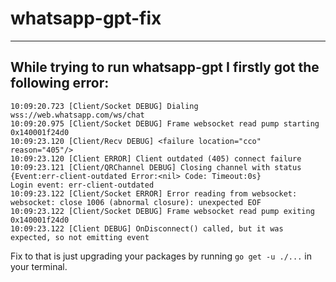 # whatsapp-gpt-fix
---
## While trying to run whatsapp-gpt I firstly got the following error:

```
10:09:20.723 [Client/Socket DEBUG] Dialing wss://web.whatsapp.com/ws/chat
10:09:20.975 [Client/Socket DEBUG] Frame websocket read pump starting 0x140001f24d0
10:09:23.120 [Client/Recv DEBUG] <failure location="cco" reason="405"/>
10:09:23.120 [Client ERROR] Client outdated (405) connect failure
10:09:23.121 [Client/QRChannel DEBUG] Closing channel with status {Event:err-client-outdated Error:<nil> Code: Timeout:0s}
Login event: err-client-outdated
10:09:23.122 [Client/Socket ERROR] Error reading from websocket: websocket: close 1006 (abnormal closure): unexpected EOF
10:09:23.122 [Client/Socket DEBUG] Frame websocket read pump exiting 0x140001f24d0
10:09:23.122 [Client DEBUG] OnDisconnect() called, but it was expected, so not emitting event
```

Fix to that is just upgrading your packages by running ```go get -u ./...``` in your terminal.
